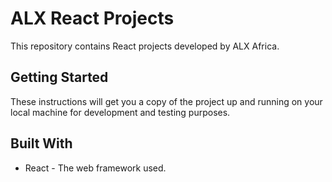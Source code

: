 # ALX React Projects

This repository contains React projects developed by ALX Africa.

## Getting Started

These instructions will get you a copy of the project up and running on your local machine for development and testing purposes.

## Built With

- React - The web framework used.
